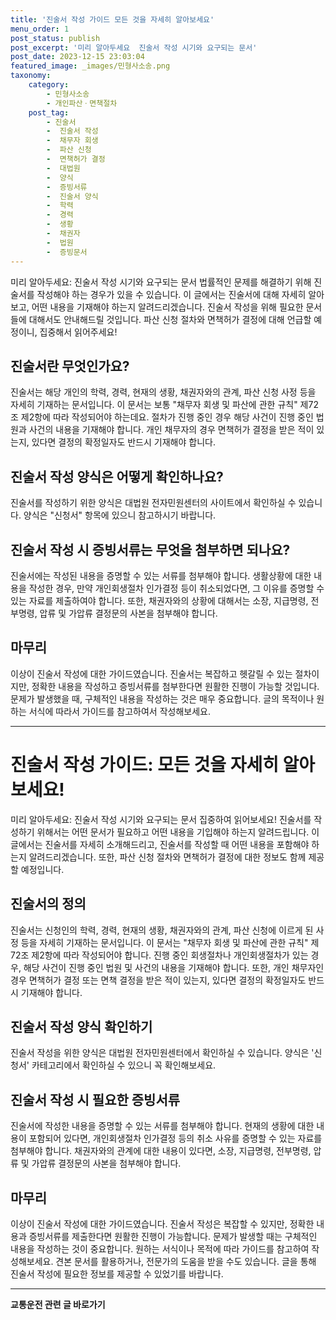 ```yaml
---
title: '진술서 작성 가이드 모든 것을 자세히 알아보세요'
menu_order: 1
post_status: publish
post_excerpt: '미리 알아두세요  진술서 작성 시기와 요구되는 문서'
post_date: 2023-12-15 23:03:04
featured_image: _images/민형사소송.png
taxonomy:
    category:
        - 민형사소송
        - 개인파산ㆍ면책절차
    post_tag:
        - 진술서
        -  진술서 작성
        -  채무자 회생
        -  파산 신청
        -  면책허가 결정
        -  대법원
        -  양식
        -  증빙서류
        -  진술서 양식
        -  학력
        -  경력
        -  생황
        -  채권자
        -  법원
        -  증빙문서
---
```



미리 알아두세요: 진술서 작성 시기와 요구되는 문서
법률적인 문제를 해결하기 위해 진술서를 작성해야 하는 경우가 있을 수 있습니다. 이 글에서는 진술서에 대해 자세히 알아보고, 어떤 내용을 기재해야 하는지 알려드리겠습니다. 진술서 작성을 위해 필요한 문서들에 대해서도 안내해드릴 것입니다. 파산 신청 절차와 면책허가 결정에 대해 언급할 예정이니, 집중해서 읽어주세요!

## 진술서란 무엇인가요?

진술서는 해당 개인의 학력, 경력, 현재의 생황, 채권자와의 관계, 파산 신청 사정 등을 자세히 기재하는 문서입니다. 이 문서는 보통 "채무자 회생 및 파산에 관한 규칙" 제72조 제2항에 따라 작성되어야 하는데요. 절차가 진행 중인 경우 해당 사건이 진행 중인 법원과 사건의 내용을 기재해야 합니다. 개인 채무자의 경우 면책허가 결정을 받은 적이 있는지, 있다면 결정의 확정일자도 반드시 기재해야 합니다.

## 진술서 작성 양식은 어떻게 확인하나요?

진술서를 작성하기 위한 양식은 대법원 전자민원센터의 사이트에서 확인하실 수 있습니다. 양식은 "신청서" 항목에 있으니 참고하시기 바랍니다.

## 진술서 작성 시 증빙서류는 무엇을 첨부하면 되나요?

진술서에는 작성된 내용을 증명할 수 있는 서류를 첨부해야 합니다. 생활상황에 대한 내용을 작성한 경우, 만약 개인회생절차 인가결정 등이 취소되었다면, 그 이유를 증명할 수 있는 자료를 제출하여야 합니다. 또한, 채권자와의 상황에 대해서는 소장, 지급명령, 전부명령, 압류 및 가압류 결정문의 사본을 첨부해야 합니다.

## 마무리

이상이 진술서 작성에 대한 가이드였습니다. 진술서는 복잡하고 헷갈릴 수 있는 절차이지만, 정확한 내용을 작성하고 증빙서류를 첨부한다면 원활한 진행이 가능할 것입니다. 문제가 발생했을 때, 구체적인 내용을 작성하는 것은 매우 중요합니다. 글의 목적이나 원하는 서식에 따라서 가이드를 참고하여서 작성해보세요.    

------------------------------------------------------------------------

# 진술서 작성 가이드: 모든 것을 자세히 알아보세요!

미리 알아두세요: 진술서 작성 시기와 요구되는 문서
집중하여 읽어보세요! 진술서를 작성하기 위해서는 어떤 문서가 필요하고 어떤 내용을 기입해야 하는지 알려드립니다. 이 글에서는 진술서를 자세히 소개해드리고, 진술서를 작성할 때 어떤 내용을 포함해야 하는지 알려드리겠습니다. 또한, 파산 신청 절차와 면책허가 결정에 대한 정보도 함께 제공할 예정입니다.

## 진술서의 정의
진술서는 신청인의 학력, 경력, 현재의 생황, 채권자와의 관계, 파산 신청에 이르게 된 사정 등을 자세히 기재하는 문서입니다. 이 문서는 "채무자 회생 및 파산에 관한 규칙" 제72조 제2항에 따라 작성되어야 합니다. 진행 중인 회생절차나 개인회생절차가 있는 경우, 해당 사건이 진행 중인 법원 및 사건의 내용을 기재해야 합니다. 또한, 개인 채무자인 경우 면책허가 결정 또는 면책 결정을 받은 적이 있는지, 있다면 결정의 확정일자도 반드시 기재해야 합니다.

## 진술서 작성 양식 확인하기
진술서 작성을 위한 양식은 대법원 전자민원센터에서 확인하실 수 있습니다. 양식은 '신청서' 카테고리에서 확인하실 수 있으니 꼭 확인해보세요.

## 진술서 작성 시 필요한 증빙서류
진술서에 작성한 내용을 증명할 수 있는 서류를 첨부해야 합니다. 현재의 생황에 대한 내용이 포함되어 있다면, 개인회생절차 인가결정 등의 취소 사유를 증명할 수 있는 자료를 첨부해야 합니다. 채권자와의 관계에 대한 내용이 있다면, 소장, 지급명령, 전부명령, 압류 및 가압류 결정문의 사본을 첨부해야 합니다.

## 마무리
이상이 진술서 작성에 대한 가이드였습니다. 진술서 작성은 복잡할 수 있지만, 정확한 내용과 증빙서류를 제출한다면 원활한 진행이 가능합니다. 문제가 발생할 때는 구체적인 내용을 작성하는 것이 중요합니다. 원하는 서식이나 목적에 따라 가이드를 참고하여 작성해보세요. 견본 문서를 활용하거나, 전문가의 도움을 받을 수도 있습니다. 글을 통해 진술서 작성에 필요한 정보를 제공할 수 있었기를 바랍니다.
<!-- wp:separator -->
<hr class="wp-block-separator has-alpha-channel-opacity"/>
<!-- /wp:separator -->

<!-- wp:group {"backgroundColor":"base","layout":{"type":"constrained"}} -->
<div class="wp-block-group has-base-background-color has-background"><!-- wp:paragraph {"align":"center","fontSize":"medium"} -->
<p class="has-text-align-center has-large-font-size"><strong>교통운전 관련 글 바로가기</strong></p>
<!-- /wp:paragraph -->


<!-- wp:latest-posts
{"categories":[{"id":1440,"count":19,"description":"","link":"https://uknowlaw.com/category/%ea%b5%90%ed%86%b5%ec%9a%b4%ec%a0%84/","name":"교통운전","slug":"교통운전","taxonomy":"category","parent":0,"meta":[],"_links":{"self":[{"href":"https://uknowlaw.com/wp-json/wp/v2/categories/1440"}],"collection":[{"href":"https://uknowlaw.com/wp-json/wp/v2/categories"}],"about":[{"href":"https://uknowlaw.com/wp-json/wp/v2/taxonomies/category"}],"wp:post_type":[{"href":"https://uknowlaw.com/wp-json/wp/v2/posts?categories=1440"}],"curies":[{"name":"wp","href":"https://api.w.org/{rel}","templated":true}]}}],"postsToShow":100,"excerptLength":28,"postLayout":"grid","columns":2,"featuredImageAlign":"left","featuredImageSizeSlug":"large","fontSize":"small"} /--></div>
<!-- /wp:group -->